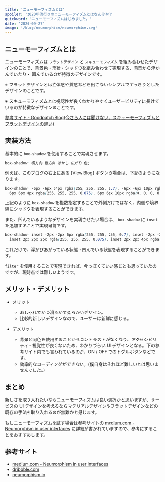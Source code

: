 ```yaml
---
title: 'ニューモーフィズムとは'
spoiler: '2020年流行りのニューモーフィズムとはなんぞや🤔'
quickword: 'ニューモーフィズムはじめました。'
date: '2020-09-27'
image: '/blog/neumorphism/neumorphism.svg'
---
```


## ニューモーフィズムとは

ニューモーフィズムは `フラットデザイン` と `スキューモフィズム` を組み合わせたデザインのことで、背景色・形状・シャドウを組み合わせて実現する、背景から浮かんでいたり・
凹んでいるのが特徴のデザインです。

※ フラットデザインとは立体感や質感などを出さないシンプルですっきりとしたデザインのことです。

※ スキューモフィズムとは視認性が良くわかりやすくユーザービリティに長けているのが特徴なデザインのことです。

[参考サイト - Goodpatch Blog(今さら人には聞けない、スキューモーフィズムとフラットデザインの違い)](https://goodpatch.com/blog/skeuomorphism-and-flat-design/)

## 実装方法

基本的に `box-shadow` を使用することで実現させます。

```css
box-shadow: 横方向 縦方向 ぼかし 広がり 色;
```

例えば、このブログの右上にある [View Blog] ボタンの場合は、下記のようになります。

```css
box-shadow: -6px -6px 14px rgba(255, 255, 255, 0.7), -6px -6px 10px rgba(255, 255, 255, 0.5),
  6px 6px 8px rgba(255, 255, 255, 0.075), 6px 6px 10px rgba(0, 0, 0, 0.15);
```

上記のように `box-shadow` を複数指定することで外側だけではなく、内側や境界線にシャドウを表現することができます。

また、凹んでいるようなデザインを実現させたい場合は、 `box-shadow` に `inset` を追加することで実現可能です。

```css
box-shadow: inset -2px -2px 6px rgba(255, 255, 255, 0.7), inset -2px -2px 4px rgba(255, 255, 255, 0.5),
  inset 2px 2px 2px rgba(255, 255, 255, 0.075), inset 2px 2px 4px rgba(0, 0, 0, 0.15);
```

これだけで、浮かびあがっている状態・凹んでいる状態を表現することができます。

`filter` を使用することで実現できれば、今っぽくていい感じとも思っていたのですが、現時点では難しいようです。

## メリット・デメリット

- メリット

  - おしゃれでかつ滑らかで柔らかいデザイン。
  - 比較的新しいデザインなので、ユーザーは新鮮に感じる。

- デメリット

  - 背景と同色を使用することからコントラストがなくなり、アクセシビリティ・視覚性が良くないため、わかりづらい UI デザインとなる。下の参考サイト内でも言われているのが、ON / OFF でのトグルボタンなどです。
  - 効率的なコーディングができない。(僕自身はそれほど難しいとは思いませんでした。)

## まとめ

新しさを取り入れたいならニューモーフィズムは良い選択かと思いますが、サービスの UI デザインを考えるならマテリアルデザインやフラットデザインなどの既存の手法を取り入れるのが無難かと感じます。

もしニューモーフィズムを試す場合は参考サイトの [medium.com - Neumorphism in user interfaces](https://uxdesign.cc/neumorphism-in-user-interfaces-b47cef3bf3a6) に詳細が書かれていますので、参考にすることをおすすめします。

## 参考サイト

- [medium.com - Neumorphism in user interfaces](https://uxdesign.cc/neumorphism-in-user-interfaces-b47cef3bf3a6)
- [dribbble.com](https://dribbble.com/tags/neomorphism)
- [neumorphism.io](https://neumorphism.io/#55b9f3)
